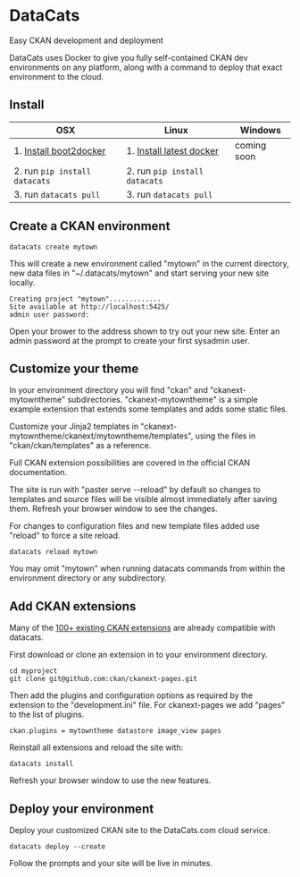 # DataCats

Easy CKAN development and deployment

DataCats uses Docker to give you fully self-contained CKAN dev environments on
any platform, along with a command to deploy that exact environment to the cloud.


## Install

OSX | Linux | Windows
--- | --- | ---
1. [Install boot2docker](https://docs.docker.com/installation/mac/) | 1. [Install latest docker](https://docs.docker.com/installation/ubuntulinux/#docker-maintained-package-installation) | coming soon
2. run `pip install datacats` | 2. run `pip install datacats` |
3. run `datacats pull` | 3. run `datacats pull` |


## Create a CKAN environment

```
datacats create mytown
```

This will create a new environment called "mytown" in the current
directory, new data files in "~/.datacats/mytown" and start
serving your new site locally.

```
Creating project "mytown".............
Site available at http://localhost:5425/
admin user password:
```

Open your brower to the address shown to try out your new site.
Enter an admin password at the prompt to create your first sysadmin user.


## Customize your theme

In your environment directory you will find
"ckan" and "ckanext-mytowntheme" subdirectories.
"ckanext-mytowntheme" is a simple example extension that extends
some templates and adds some static files.

Customize your Jinja2 templates in
"ckanext-mytowntheme/ckanext/mytowntheme/templates", using
the files in "ckan/ckan/templates" as a reference.

Full CKAN extension possibilities are covered in the official CKAN
documentation.

The site is run with "paster serve --reload" by default so
changes to templates and source files will be visible almost immediately
after saving them. Refresh your browser window to see the changes.

For changes to configuration files and
new template files added use "reload" to force a site reload.

```
datacats reload mytown
```

You may omit "mytown" when running datacats commands from within the
environment directory or any subdirectory.

## Add CKAN extensions

Many of the [100+ existing CKAN extensions](http://extensions.ckan.org/)
are already compatible with datacats.

First download or clone an extension in to your environment directory.

```
cd myproject
git clone git@github.com:ckan/ckanext-pages.git
```

Then add the plugins and configuration options as required by the extension
to the "development.ini" file.  For ckanext-pages we add "pages" to the list
of plugins.

```
ckan.plugins = mytowntheme datastore image_view pages
```

Reinstall all extensions and reload the site with:
```
datacats install
```

Refresh your browser window to use the new features.


## Deploy your environment

Deploy your customized CKAN site to the DataCats.com cloud service.
```
datacats deploy --create
```

Follow the prompts and your site will be live in minutes.
